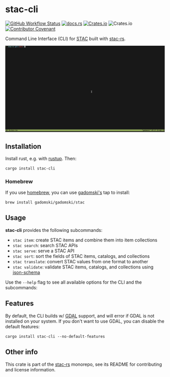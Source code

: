 # stac-cli

[![GitHub Workflow Status](https://img.shields.io/github/actions/workflow/status/stac-utils/stac-rs/ci.yml?branch=main&style=for-the-badge)](https://github.com/stac-utils/stac-rs/actions/workflows/ci.yml)
[![docs.rs](https://img.shields.io/docsrs/stac-cli?style=for-the-badge)](https://docs.rs/stac-cli/latest/stac_cli/)
[![Crates.io](https://img.shields.io/crates/v/stac-cli?style=for-the-badge)](https://crates.io/crates/stac-cli)
![Crates.io](https://img.shields.io/crates/l/stac-cli?style=for-the-badge)
[![Contributor Covenant](https://img.shields.io/badge/Contributor%20Covenant-2.1-4baaaa.svg?style=for-the-badge)](./CODE_OF_CONDUCT)

Command Line Interface (CLI) for [STAC](https://stacspec.org/) built with [stac-rs](https://github.com/stac-utils/stac-rs).

![stac-cli gif](./img/stac-cli.gif)

## Installation

Install rust, e.g. with [rustup](https://rustup.rs/).
Then:

```sh
cargo install stac-cli
```

### Homebrew

If you use [homebrew](https://brew.sh/), you can use [gadomski's](https://github.com/gadomski/) tap to install:

```shell
brew install gadomski/gadomski/stac
```

## Usage

**stac-cli** provides the following subcommands:

- `stac item`: create STAC items and combine them into item collections
- `stac search`: search STAC APIs
- `stac serve`: serve a STAC API
- `stac sort`: sort the fields of STAC items, catalogs, and collections
- `stac translate`: convert STAC values from one format to another
- `stac validate`: validate STAC items, catalogs, and collections using [json-schema](https://json-schema.org/)

Use the `--help` flag to see all available options for the CLI and the subcommands:

## Features

By default, the CLI builds w/ [GDAL](https://gdal.org) support, and will error if GDAL is not installed on your system.
If you don't want to use GDAL, you can disable the default features:

```shell
cargo install stac-cli --no-default-features
```

## Other info

This crate is part of the [stac-rs](https://github.com/stac-utils/stac-rs) monorepo, see its README for contributing and license information.
